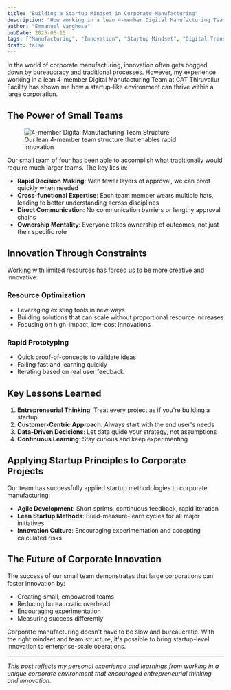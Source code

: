 ```yaml
---
title: "Building a Startup Mindset in Corporate Manufacturing"
description: "How working in a lean 4-member Digital Manufacturing Team at CAT Thiruvallur Facility cultivated an innovative, entrepreneurial approach to solving complex manufacturing challenges."
author: "Emmanuel Varghese"
pubDate: 2025-05-15
tags: ["Manufacturing", "Innovation", "Startup Mindset", "Digital Transformation", "Leadership"]
draft: false
---
```


In the world of corporate manufacturing, innovation often gets bogged down by bureaucracy and traditional processes. However, my experience working in a lean 4-member Digital Manufacturing Team at CAT Thiruvallur Facility has shown me how a startup-like environment can thrive within a large corporation.

## The Power of Small Teams

<!-- You can add an image here showing your team or team structure -->
<figure>
  <img src="/blog/startup-mindset/small-team-structure.jpg" alt="4-member Digital Manufacturing Team Structure">
  <figcaption>Our lean 4-member team structure that enables rapid innovation</figcaption>
</figure>

Our small team of four has been able to accomplish what traditionally would require much larger teams. The key lies in:

- **Rapid Decision Making**: With fewer layers of approval, we can pivot quickly when needed
- **Cross-functional Expertise**: Each team member wears multiple hats, leading to better understanding across disciplines
- **Direct Communication**: No communication barriers or lengthy approval chains
- **Ownership Mentality**: Everyone takes ownership of outcomes, not just their specific role

## Innovation Through Constraints

Working with limited resources has forced us to be more creative and innovative:

### Resource Optimization

- Leveraging existing tools in new ways
- Building solutions that can scale without proportional resource increases
- Focusing on high-impact, low-cost innovations

### Rapid Prototyping

- Quick proof-of-concepts to validate ideas
- Failing fast and learning quickly
- Iterating based on real user feedback

## Key Lessons Learned

1. **Entrepreneurial Thinking**: Treat every project as if you're building a startup
2. **Customer-Centric Approach**: Always start with the end user's needs
3. **Data-Driven Decisions**: Let data guide your strategy, not assumptions
4. **Continuous Learning**: Stay curious and keep experimenting

## Applying Startup Principles to Corporate Projects

Our team has successfully applied startup methodologies to corporate manufacturing:

- **Agile Development**: Short sprints, continuous feedback, rapid iteration
- **Lean Startup Methods**: Build-measure-learn cycles for all major initiatives
- **Innovation Culture**: Encouraging experimentation and accepting calculated risks

## The Future of Corporate Innovation

The success of our small team demonstrates that large corporations can foster innovation by:

- Creating small, empowered teams
- Reducing bureaucratic overhead
- Encouraging experimentation
- Measuring success differently

Corporate manufacturing doesn't have to be slow and bureaucratic. With the right mindset and team structure, it's possible to bring startup-level innovation to enterprise-scale operations.

---

*This post reflects my personal experience and learnings from working in a unique corporate environment that encouraged entrepreneurial thinking and innovation.*
